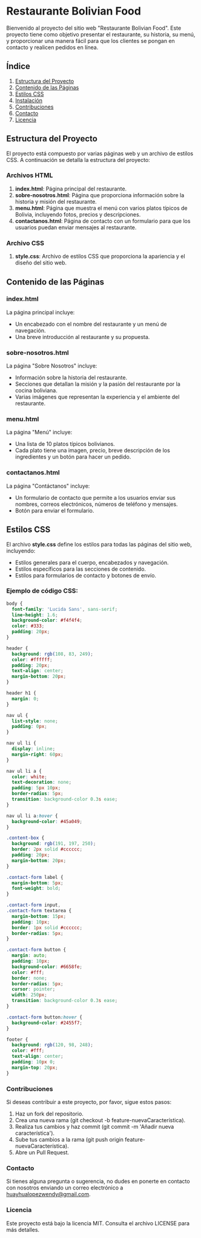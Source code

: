 # Restaurante Bolivian Food

Bienvenido al proyecto del sitio web "Restaurante Bolivian Food". Este proyecto tiene como objetivo presentar el restaurante, su historia, su menú, y proporcionar una manera fácil para que los clientes se pongan en contacto y realicen pedidos en línea.

## Índice

1. [Estructura del Proyecto](#estructura-del-proyecto)
2. [Contenido de las Páginas](#contenido-de-las-páginas)
3. [Estilos CSS](#estilos-css)
4. [Instalación](#instalación)
5. [Contribuciones](#contribuciones)
6. [Contacto](#contacto)
7. [Licencia](#licencia)

## Estructura del Proyecto

El proyecto está compuesto por varias páginas web y un archivo de estilos CSS. A continuación se detalla la estructura del proyecto:

### Archivos HTML

1. **index.html**: Página principal del restaurante.
2. **sobre-nosotros.html**: Página que proporciona información sobre la historia y misión del restaurante.
3. **menu.html**: Página que muestra el menú con varios platos típicos de Bolivia, incluyendo fotos, precios y descripciones.
4. **contactanos.html**: Página de contacto con un formulario para que los usuarios puedan enviar mensajes al restaurante.

### Archivo CSS

1. **style.css**: Archivo de estilos CSS que proporciona la apariencia y el diseño del sitio web.

## Contenido de las Páginas

### index.html

La página principal incluye:
- Un encabezado con el nombre del restaurante y un menú de navegación.
- Una breve introducción al restaurante y su propuesta.

### sobre-nosotros.html

La página "Sobre Nosotros" incluye:
- Información sobre la historia del restaurante.
- Secciones que detallan la misión y la pasión del restaurante por la cocina boliviana.
- Varias imágenes que representan la experiencia y el ambiente del restaurante.

### menu.html

La página "Menú" incluye:
- Una lista de 10 platos típicos bolivianos.
- Cada plato tiene una imagen, precio, breve descripción de los ingredientes y un botón para hacer un pedido.

### contactanos.html

La página "Contáctanos" incluye:
- Un formulario de contacto que permite a los usuarios enviar sus nombres, correos electrónicos, números de teléfono y mensajes.
- Botón para enviar el formulario.

## Estilos CSS

El archivo **style.css** define los estilos para todas las páginas del sitio web, incluyendo:
- Estilos generales para el cuerpo, encabezados y navegación.
- Estilos específicos para las secciones de contenido.
- Estilos para formularios de contacto y botones de envío.

### Ejemplo de código CSS:

```css
body {
  font-family: 'Lucida Sans', sans-serif;
  line-height: 1.6;
  background-color: #f4f4f4;
  color: #333;
  padding: 20px;
}

header {
  background: rgb(108, 83, 249);
  color: #ffffff;
  padding: 20px;
  text-align: center;
  margin-bottom: 20px;
}

header h1 {
  margin: 0;
}

nav ul {
  list-style: none;
  padding: 0px;
}

nav ul li {
  display: inline;
  margin-right: 60px;
}

nav ul li a {
  color: white;
  text-decoration: none;
  padding: 5px 10px;
  border-radius: 5px;
  transition: background-color 0.3s ease;
}

nav ul li a:hover {
  background-color: #45a049;
}

.content-box {
  background: rgb(191, 197, 250);
  border: 2px solid #cccccc;
  padding: 20px;
  margin-bottom: 20px;
}

.contact-form label {
  margin-bottom: 5px;
  font-weight: bold;
}

.contact-form input,
.contact-form textarea {
  margin-bottom: 15px;
  padding: 10px;
  border: 1px solid #cccccc;
  border-radius: 5px;
}

.contact-form button {
  margin: auto;
  padding: 10px;
  background-color: #6658fe;
  color: #fff;
  border: none;
  border-radius: 5px;
  cursor: pointer;
  width: 250px;
  transition: background-color 0.3s ease;
}

.contact-form button:hover {
  background-color: #2455f7;
}

footer {
  background: rgb(120, 98, 248);
  color: #fff;
  text-align: center;
  padding: 10px 0;
  margin-top: 20px;
}
```

### Contribuciones
Si deseas contribuir a este proyecto, por favor, sigue estos pasos:

1. Haz un fork del repositorio.
2. Crea una nueva rama (git checkout -b feature-nuevaCaracterística).
3. Realiza tus cambios y haz commit (git commit -m 'Añadir nueva característica').
4. Sube tus cambios a la rama (git push origin feature-nuevaCaracterística).
5. Abre un Pull Request.

### Contacto
Si tienes alguna pregunta o sugerencia, no dudes en ponerte en contacto con nosotros enviando un correo electrónico a huayhualopezwendy@gmail.com.

### Licencia
Este proyecto está bajo la licencia MIT. Consulta el archivo LICENSE para más detalles.
